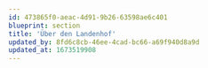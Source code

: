 ```yaml
---
id: 473865f0-aeac-4d91-9b26-63598ae6c401
blueprint: section
title: 'Über den Landenhof'
updated_by: 8fd6c8cb-46ee-4cad-bc66-a69f940d8a9d
updated_at: 1673519908
---
```


